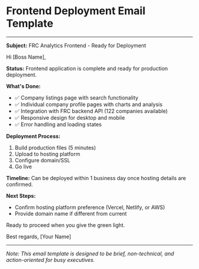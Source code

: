 # Frontend Deployment Email Template

---

**Subject:** FRC Analytics Frontend - Ready for Deployment

Hi [Boss Name],

**Status:** Frontend application is complete and ready for production deployment.

**What's Done:**

- ✅ Company listings page with search functionality
- ✅ Individual company profile pages with charts and analysis
- ✅ Integration with FRC backend API (122 companies available)
- ✅ Responsive design for desktop and mobile
- ✅ Error handling and loading states

**Deployment Process:**

1. Build production files (5 minutes)
2. Upload to hosting platform
3. Configure domain/SSL
4. Go live

**Timeline:** Can be deployed within 1 business day once hosting details are confirmed.

**Next Steps:**

- Confirm hosting platform preference (Vercel, Netlify, or AWS)
- Provide domain name if different from current

Ready to proceed when you give the green light.

Best regards,
[Your Name]

---

_Note: This email template is designed to be brief, non-technical, and action-oriented for busy executives._
